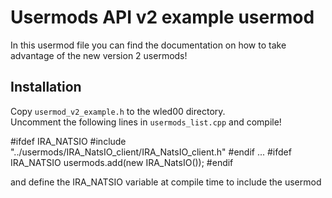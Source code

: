 # Usermods API v2 example usermod

In this usermod file you can find the documentation on how to take advantage of the new version 2 usermods!

## Installation 

Copy `usermod_v2_example.h` to the wled00 directory.  
Uncomment the following lines in `usermods_list.cpp` and compile!  

#ifdef IRA_NATSIO
  #include "../usermods/IRA_NatsIO_client/IRA_NatsIO_client.h"
#endif
...
#ifdef IRA_NATSIO
  usermods.add(new IRA_NatsIO());
#endif

and define the IRA_NATSIO variable at compile time to include the usermod


